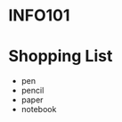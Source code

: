# INFO101
<h1> Shopping List </h1>
<ul>
  <li>pen</li>
  <li>pencil</li>
    <li>paper</li>
	 <li>notebook</li>
  </ul>
      
